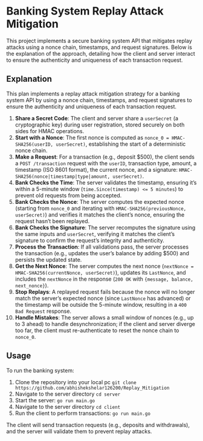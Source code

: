# Banking System Replay Attack Mitigation

This project implements a secure banking system API that mitigates replay attacks using a nonce chain, timestamps, and request signatures. Below is the explanation of the approach, detailing how the client and server interact to ensure the authenticity and uniqueness of each transaction request.

## Explanation

This plan implements a replay attack mitigation strategy for a banking system API by using a nonce chain, timestamps, and request signatures to ensure the authenticity and uniqueness of each transaction request.

1. **Share a Secret Code**: The client and server share a `userSecret` (a cryptographic key) during user registration, stored securely on both sides for HMAC operations.
2. **Start with a Nonce**: The first nonce is computed as `nonce_0 = HMAC-SHA256(userID, userSecret)`, establishing the start of a deterministic nonce chain.
3. **Make a Request**: For a transaction (e.g., deposit $500), the client sends a `POST /transaction` request with the `userID`, transaction type, amount, a timestamp (ISO 8601 format), the current nonce, and a signature: `HMAC-SHA256(nonce|timestamp|type|amount, userSecret)`.
4. **Bank Checks the Time**: The server validates the timestamp, ensuring it’s within a 5-minute window (`time.Since(timestamp) <= 5 minutes`) to prevent old requests from being accepted.
5. **Bank Checks the Nonce**: The server computes the expected nonce (starting from `nonce_0` and iterating with `HMAC-SHA256(previousNonce, userSecret)`) and verifies it matches the client’s nonce, ensuring the request hasn’t been replayed.
6. **Bank Checks the Signature**: The server recomputes the signature using the same inputs and `userSecret`, verifying it matches the client’s signature to confirm the request’s integrity and authenticity.
7. **Process the Transaction**: If all validations pass, the server processes the transaction (e.g., updates the user’s balance by adding $500) and persists the updated state.
8. **Get the Next Nonce**: The server computes the next nonce (`nextNonce = HMAC-SHA256(currentNonce, userSecret)`), updates its `LastNonce`, and includes the `nextNonce` in the response (`200 OK` with `{message, balance, next_nonce}`).
9. **Stop Replays**: A replayed request fails because the nonce will no longer match the server’s expected nonce (since `LastNonce` has advanced) or the timestamp will be outside the 5-minute window, resulting in a `400 Bad Request` response.
10. **Handle Mistakes**: The server allows a small window of nonces (e.g., up to 3 ahead) to handle desynchronization; if the client and server diverge too far, the client must re-authenticate to reset the nonce chain to `nonce_0`.

## Usage

To run the banking system:
1. Clone the repository into your local pc `git clone https://github.com/abhishekshelar126200/Replay_Mitigation`
1. Navigate to the server directory `cd server`
2. Start the server: `go run main.go`
3. Navigate to the server directory `cd client`
4. Run the client to perform transactions: `go run main.go`

The client will send transaction requests (e.g., deposits and withdrawals), and the server will validate them to prevent replay attacks.
